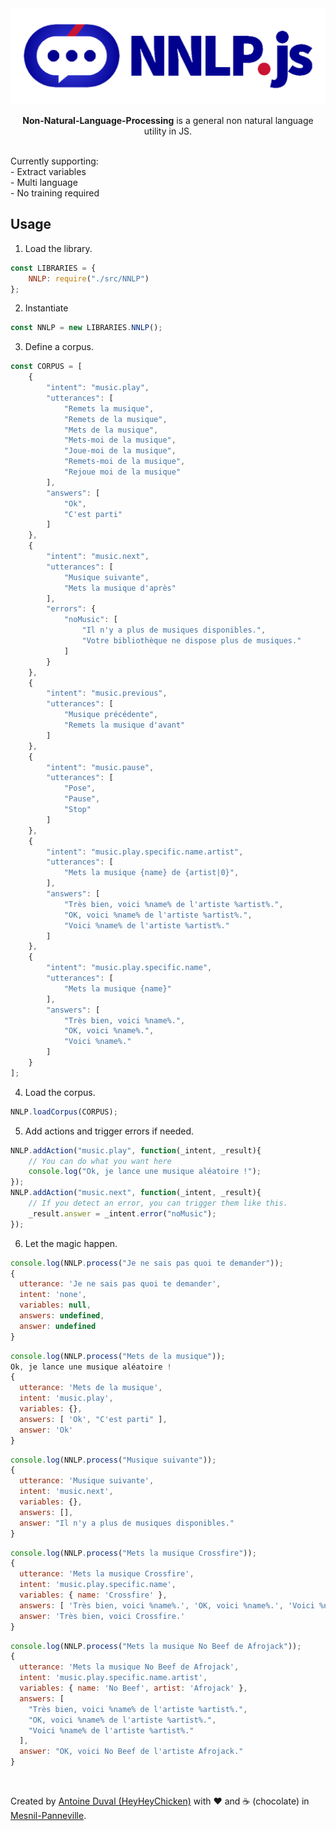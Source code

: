 <div align="center">
 
<img src="https://github.com/HeyHeyChicken/Non-Natural-Language-Processing/blob/master/resources/github-logo.png" alt="NOVA" width="600">
<br/>

**Non-Natural-Language-Processing** is a general non natural language utility in JS.<br/>
</div>
<br/>
Currently supporting:<br/>
- Extract variables<br/>
- Multi language<br/>
- No training required<br/>

## Usage

1) Load the library.
```javascript
const LIBRARIES = {
    NNLP: require("./src/NNLP")
};
```
2) Instantiate
```javascript
const NNLP = new LIBRARIES.NNLP();
```
3) Define a corpus.
```javascript
const CORPUS = [
    {
        "intent": "music.play",
        "utterances": [
            "Remets la musique",
            "Remets de la musique",
            "Mets de la musique",
            "Mets-moi de la musique",
            "Joue-moi de la musique",
            "Remets-moi de la musique",
            "Rejoue moi de la musique"
        ],
        "answers": [
            "Ok",
            "C'est parti"
        ]
    },
    {
        "intent": "music.next",
        "utterances": [
            "Musique suivante",
            "Mets la musique d'après"
        ],
        "errors": {
            "noMusic": [
                "Il n'y a plus de musiques disponibles.",
                "Votre bibliothèque ne dispose plus de musiques."
            ]
        }
    },
    {
        "intent": "music.previous",
        "utterances": [
            "Musique précédente",
            "Remets la musique d'avant"
        ]
    },
    {
        "intent": "music.pause",
        "utterances": [
            "Pose",
            "Pause",
            "Stop"
        ]
    },
    {
        "intent": "music.play.specific.name.artist",
        "utterances": [
            "Mets la musique {name} de {artist|0}",
        ],
        "answers": [
            "Très bien, voici %name% de l'artiste %artist%.",
            "OK, voici %name% de l'artiste %artist%.",
            "Voici %name% de l'artiste %artist%."
        ]
    },
    {
        "intent": "music.play.specific.name",
        "utterances": [
            "Mets la musique {name}"
        ],
        "answers": [
            "Très bien, voici %name%.",
            "OK, voici %name%.",
            "Voici %name%."
        ]
    }
];
```
4) Load the corpus.
```javascript
NNLP.loadCorpus(CORPUS);
```
5) Add actions and trigger errors if needed.
```javascript
NNLP.addAction("music.play", function(_intent, _result){
    // You can do what you want here
    console.log("Ok, je lance une musique aléatoire !");
});
NNLP.addAction("music.next", function(_intent, _result){
    // If you detect an error, you can trigger them like this.
    _result.answer = _intent.error("noMusic");
});
```
6) Let the magic happen.
```javascript
console.log(NNLP.process("Je ne sais pas quoi te demander"));
{
  utterance: 'Je ne sais pas quoi te demander',
  intent: 'none',
  variables: null,
  answers: undefined,
  answer: undefined
}
```
```javascript
console.log(NNLP.process("Mets de la musique"));
Ok, je lance une musique aléatoire !
{
  utterance: 'Mets de la musique',
  intent: 'music.play',
  variables: {},
  answers: [ 'Ok', "C'est parti" ],
  answer: 'Ok'
}
```
```javascript
console.log(NNLP.process("Musique suivante"));
{
  utterance: 'Musique suivante',
  intent: 'music.next',
  variables: {},
  answers: [],
  answer: "Il n'y a plus de musiques disponibles."
}
```
```javascript
console.log(NNLP.process("Mets la musique Crossfire"));
{
  utterance: 'Mets la musique Crossfire',
  intent: 'music.play.specific.name',
  variables: { name: 'Crossfire' },
  answers: [ 'Très bien, voici %name%.', 'OK, voici %name%.', 'Voici %name%.' ],
  answer: 'Très bien, voici Crossfire.'
}
```
```javascript
console.log(NNLP.process("Mets la musique No Beef de Afrojack"));
{
  utterance: 'Mets la musique No Beef de Afrojack',
  intent: 'music.play.specific.name.artist',
  variables: { name: 'No Beef', artist: 'Afrojack' },
  answers: [
    "Très bien, voici %name% de l'artiste %artist%.",
    "OK, voici %name% de l'artiste %artist%.",
    "Voici %name% de l'artiste %artist%."
  ],
  answer: "OK, voici No Beef de l'artiste Afrojack."
}
```

<br>

Created by [Antoine Duval (HeyHeyChicken)](//antoine.cuffel.fr) with ❤ and ☕ (chocolate) in [Mesnil-Panneville](//en.wikipedia.org/wiki/Mesnil-Panneville).
